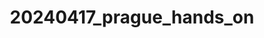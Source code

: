 ---
title: 20240417_prague_hands_on
layout: template
filename: 20240417_prague/20240417_prague_hands_on.pdf
--- 